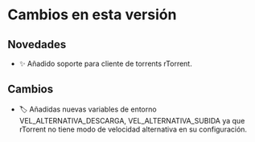 # Cambios en esta versión

## Novedades
- ✨ Añadido soporte para cliente de torrents rTorrent.

## Cambios
- 🏷️ Añadidas nuevas variables de entorno VEL_ALTERNATIVA_DESCARGA, VEL_ALTERNATIVA_SUBIDA ya que rTorrent no tiene modo de velocidad alternativa en su configuración.


